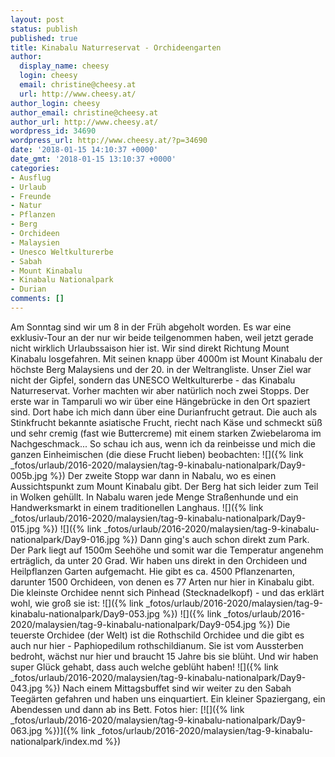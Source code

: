 ```yaml
---
layout: post
status: publish
published: true
title: Kinabalu Naturreservat - Orchideengarten
author:
  display_name: cheesy
  login: cheesy
  email: christine@cheesy.at
  url: http://www.cheesy.at/
author_login: cheesy
author_email: christine@cheesy.at
author_url: http://www.cheesy.at/
wordpress_id: 34690
wordpress_url: http://www.cheesy.at/?p=34690
date: '2018-01-15 14:10:37 +0000'
date_gmt: '2018-01-15 13:10:37 +0000'
categories:
- Ausflug
- Urlaub
- Freunde
- Natur
- Pflanzen
- Berg
- Orchideen
- Malaysien
- Unesco Weltkulturerbe
- Sabah
- Mount Kinabalu
- Kinabalu Nationalpark
- Durian
comments: []
---
```

Am Sonntag sind wir um 8 in der Früh abgeholt worden. Es war eine exklusiv-Tour an der nur wir beide teilgenommen haben, weil jetzt gerade nicht wirklich Urlaubssaison hier ist. Wir sind direkt Richtung Mount Kinabalu losgefahren. Mit seinen knapp über 4000m ist Mount Kinabalu der höchste Berg Malaysiens und der 20. in der Weltrangliste.
Unser Ziel war nicht der Gipfel, sondern das UNESCO Weltkulturerbe - das Kinabalu Naturreservat. Vorher machten wir aber natürlich noch zwei Stopps. Der erste war in Tamparuli wo wir über eine Hängebrücke in den Ort spaziert sind. Dort habe ich mich dann über eine Durianfrucht getraut. Die auch als Stinkfrucht bekannte asiatische Frucht, riecht nach Käse und schmeckt süß und sehr cremig (fast wie Buttercreme) mit einem starken Zwiebelaroma im Nachgeschmack... So schau ich aus, wenn ich da reinbeisse und mich die ganzen Einheimischen (die diese Frucht lieben) beobachten:
![]({% link _fotos/urlaub/2016-2020/malaysien/tag-9-kinabalu-nationalpark/Day9-005b.jpg %})
Der zweite Stopp war dann in Nabalu, wo es einen Aussichtspunkt zum Mount Kinabalu gibt. Der Berg hat sich leider zum Teil in Wolken gehüllt. In Nabalu waren jede Menge Straßenhunde und ein Handwerksmarkt in einem traditionellen Langhaus.
![]({% link _fotos/urlaub/2016-2020/malaysien/tag-9-kinabalu-nationalpark/Day9-015.jpg %})
![]({% link _fotos/urlaub/2016-2020/malaysien/tag-9-kinabalu-nationalpark/Day9-016.jpg %})
Dann ging's auch schon direkt zum Park. Der Park liegt auf 1500m Seehöhe und somit war die Temperatur angenehm erträglich, da unter 20 Grad. Wir haben uns direkt in den Orchideen und Heilpflanzen Garten aufgemacht. Hie gibt es ca. 4500 Pflanzenarten, darunter 1500 Orchideen, von denen es 77 Arten nur hier in Kinabalu gibt.
Die kleinste Orchidee nennt sich Pinhead (Stecknadelkopf) - und das erklärt wohl, wie groß sie ist:
![]({% link _fotos/urlaub/2016-2020/malaysien/tag-9-kinabalu-nationalpark/Day9-053.jpg %})
![]({% link _fotos/urlaub/2016-2020/malaysien/tag-9-kinabalu-nationalpark/Day9-054.jpg %})
Die teuerste Orchidee (der Welt) ist die Rothschild Orchidee und die gibt es auch nur hier - Paphiopedilum rothschildianum. Sie ist vom Aussterben bedroht, wächst nur hier und braucht 15 Jahre bis sie blüht. Und wir haben super Glück gehabt, dass auch welche geblüht haben!
![]({% link _fotos/urlaub/2016-2020/malaysien/tag-9-kinabalu-nationalpark/Day9-043.jpg %})
Nach einem Mittagsbuffet sind wir weiter zu den Sabah Teegärten gefahren und haben uns einquartiert. Ein kleiner Spaziergang, ein Abendessen und dann ab ins Bett.
Fotos hier:
[![]({% link _fotos/urlaub/2016-2020/malaysien/tag-9-kinabalu-nationalpark/Day9-063.jpg %})]({% link _fotos/urlaub/2016-2020/malaysien/tag-9-kinabalu-nationalpark/index.md %})
